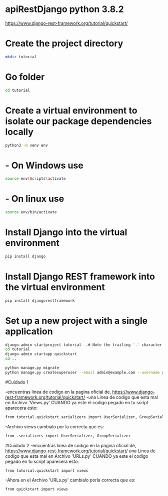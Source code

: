 # apiRestDjango python 3.8.2
https://www.django-rest-framework.org/tutorial/quickstart/


# Create the project directory
```sh
mkdir tutorial
```

# Go folder
```sh
cd tutorial
```

# Create a virtual environment to isolate our package dependencies locally
```sh
python3 -m venv env
```

# - On Windows use
```sh
source env\Scripts\activate
```

# - On linux use
```sh
source env/bin/activate 
```

# Install Django into the virtual environment
```sh
pip install django
```

# Install Django REST framework into the virtual environment
```sh
pip install djangorestframework
```

# Set up a new project with a single application
```sh
django-admin startproject tutorial  .# Note the trailing '.' character
cd tutorial
django-admin startapp quickstart
cd ..

python manage.py migrate
python manage.py createsuperuser --email admin@example.com --username admin
```


#Cuidado 1

-encuentras linea de codigo en la pagina oficial de, https://www.django-rest-framework.org/tutorial/quickstart/
-una Linea de codigo que esta mal en Archivo 'Views.py' CUANDO ya este el codigo pegado en tu script aparecera esto:
```sh
from tutorial.quickstart.serializers import UserSerializer, GroupSerializer
```

-Archivo views cambialo por la correcta que es:
```sh
from .serializers import UserSerializer, GroupSerializer
```

#Cuidado 2
-encuentras linea de codigo en la pagina oficial de, https://www.django-rest-framework.org/tutorial/quickstart/
una Linea de codigo que esta mal en Archivo 'URLs.py' CUANDO ya este el codigo pegado en tu script aparecera esto:
```sh
from tutorial.quickstart import views
```

-Ahora en el Archivo 'URLs.py' cambialo porla correcta que es:
```sh
from quickstart import views
```

